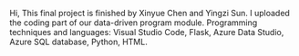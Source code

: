 Hi, This final project is finished by Xinyue Chen and Yingzi Sun. 
I uploaded the coding part of our data-driven program module. 
Programming techniques and languages: Visual Studio Code, Flask, Azure Data Studio, Azure SQL database, Python, HTML.
